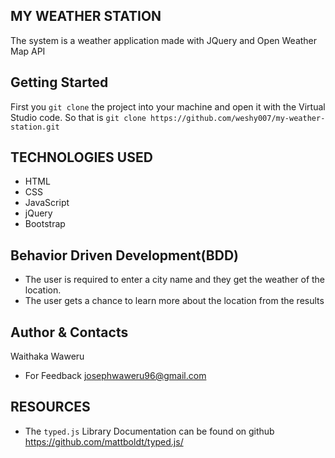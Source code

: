 ## MY WEATHER STATION
The system is a weather application made with JQuery and Open Weather Map API

## Getting Started
First you `git clone` the project into your machine and open it with the Virtual Studio code. 
So that is `git clone https://github.com/weshy007/my-weather-station.git` 

## TECHNOLOGIES USED
- HTML
- CSS 
- JavaScript
- jQuery
- Bootstrap

## Behavior Driven Development(BDD)
- The user is required to enter a city name and they get the weather of the location.
- The user gets a chance to learn more about the location from the results

## Author & Contacts
Waithaka Waweru 
- For Feedback josephwaweru96@gmail.com

## RESOURCES
- The `typed.js` Library Documentation can be found on github https://github.com/mattboldt/typed.js/


